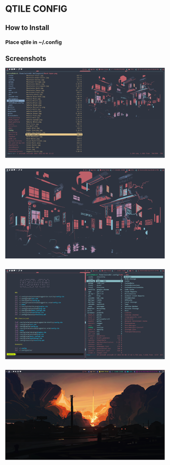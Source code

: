 # QTILE CONFIG
## How to Install
### Place qtile in ~/.config
## Screenshots
<p align="center">
   <a><img src="https://raw.githubusercontent.com/hsanirudh/Qtile_config/main/src/1.png" alt="1" width=600px></a>
   <br>
   <br>
</p>

<p align="center">
   <a><img src="https://raw.githubusercontent.com/hsanirudh/Qtile_config/main/src/2.png" alt="2" width=600px></a>
   <br>
   <br>
</p>

<p align="center">
   <a><img src="https://raw.githubusercontent.com/hsanirudh/Qtile_config/main/src/3.png" alt="3" width=600px></a>
   <br>
   <br>
</p>

<p align="center">
   <a><img src="https://raw.githubusercontent.com/hsanirudh/Qtile_config/main/src/4.png" alt="4" width=600px></a>
   <br>
   <br>
</p>
